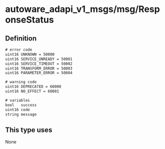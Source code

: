 <!-- This file is generated by a tool. Do not edit directly. -->

# autoware_adapi_v1_msgs/msg/ResponseStatus

## Definition

```txt
# error code
uint16 UNKNOWN = 50000
uint16 SERVICE_UNREADY = 50001
uint16 SERVICE_TIMEOUT = 50002
uint16 TRANSFORM_ERROR = 50003
uint16 PARAMETER_ERROR = 50004

# warning code
uint16 DEPRECATED = 60000
uint16 NO_EFFECT = 60001

# variables
bool   success
uint16 code
string message
```

## This type uses

None

